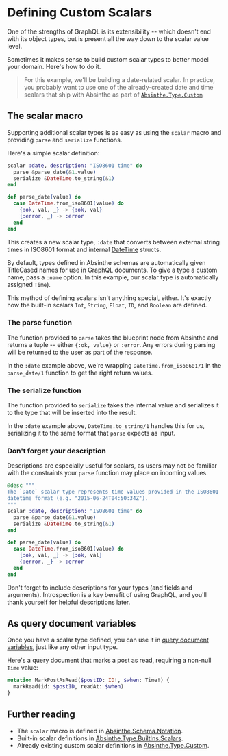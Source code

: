 # Defining Custom Scalars

One of the strengths of GraphQL is its extensibility -- which doesn't end with
its object types, but is present all the way down to the scalar value level.

Sometimes it makes sense to build custom scalar types to better model your
domain. Here's how to do it.

> For this example, we'll be building a date-related scalar. In practice, you probably
> want to use one of the already-created date and time scalars that ship with Absinthe as part of
> <a href="https://hexdocs.pm/absinthe/Absinthe.Type.Custom.html#content"><code>Absinthe.Type.Custom</code></a>

## The scalar macro

Supporting additional scalar types is as easy as using the `scalar` macro and
providing `parse` and `serialize` functions.

Here's a simple scalar definition:

```elixir
scalar :date, description: "ISO8601 time" do
  parse &parse_date(&1.value)
  serialize &DateTime.to_string(&1)
end

def parse_date(value) do
  case DateTime.from_iso8601(value) do
    {:ok, val, _} -> {:ok, val}
    {:error, _} -> :error
  end
end
```

This creates a new scalar type, `:date` that converts between external string
times in ISO8601 format and internal [DateTime](https://hexdocs.pm/elixir/DateTime.html#t:t/0)
structs.

<p class="notice">
 By default, types defined in Absinthe schemas are automatically given TitleCased
 names for use in GraphQL documents. To give a type a custom name, pass a
 <code>:name</code> option. In this example, our scalar type is automatically assigned <code>Time</code>).
</p>

This method of defining scalars isn't anything special, either. It's exactly
how the built-in scalars `Int`, `String`, `Float`, `ID`, and `Boolean` are defined.

### The parse function

The function provided to `parse` takes the blueprint node from Absinthe and returns a
tuple -- either `{:ok, value}` or `:error`. Any errors during parsing
will be returned to the user as part of the response.

In the `:date` example above, we're wrapping `DateTime.from_iso8601/1` in the `parse_date/1`
function to get the right return values.

### The serialize function

The function provided to `serialize` takes the internal value and serializes it
to the type that will be inserted into the result.

In the `:date` example above, `DateTime.to_string/1` handles this for us,
serializing it to the same format that `parse` expects as input.

### Don't forget your description

Descriptions are especially useful for scalars, as users may not be familiar
with the constraints your `parse` function may place on incoming values.

```elixir
@desc """
The `Date` scalar type represents time values provided in the ISO8601
datetime format (e.g. "2015-06-24T04:50:34Z").
"""
scalar :date, description: "ISO8601 time" do
  parse &parse_date(&1.value)
  serialize &DateTime.to_string(&1)
end

def parse_date(value) do
  case DateTime.from_iso8601(value) do
    {:ok, val, _} -> {:ok, val}
    {:error, _} -> :error
  end
end
```

<p class="warning">
  Don't forget to include descriptions for your types
  (and fields and arguments). Introspection is a key benefit of using GraphQL, and
  you'll thank yourself for helpful descriptions later.
</p>

## As query document variables

Once you have a scalar type defined, you can use it in [query document variables](https://facebook.github.io/graphql/#sec-Language.Query-Document.Variables),
just like any other input type.

Here's a query document that marks a post as read, requiring a non-null `Time` value:

```graphql
mutation MarkPostAsRead($postID: ID!, $when: Time!) {
  markRead(id: $postID, readAt: $when)
}
```

## Further reading

* The `scalar` macro is defined in [Absinthe.Schema.Notation](https://hexdocs.pm/absinthe/Absinthe.Schema.Notation.html#scalar/3).
* Built-in scalar definitions in [Absinthe.Type.BuiltIns.Scalars](https://github.com/absinthe-graphql/absinthe/blob/master/lib/absinthe/type/built_ins/scalars.ex).
* Already existing custom scalar definitions in [Absinthe.Type.Custom](https://hexdocs.pm/absinthe/Absinthe.Type.Custom.html#content).
